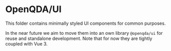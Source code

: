 # OpenQDA/UI

This folder contains minimally styled UI components for common purposes.

In the near future we aim to move them into an own library `@openqda/ui` for reuse and standalone development.
Note that for now they are tightly coupled with Vue 3.
